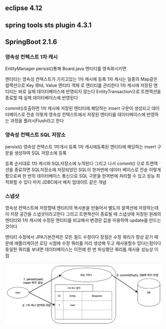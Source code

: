 ## eclipse 4.12
## spring tools sts plugin 4.3.1 
## SpringBoot 2.1.6



### 영속성 컨텍스트 1차 캐시

EntityManager persist()통해 Board.java 엔티티를 영속화시키면 

엔티티는 영속성 컨텍스트가 가지고있는 1차 캐시에 등록 
1차 캐시는 일종의 Map같은 컬랙션으로 Key @Id, Value 엔티티 객체 로 엔티티를 관리한다
1차 캐시에 저장된 엔티티는 바로 실제 데이터베이스에 반영되지 않는다
EntityTransaction으로 트랜잭션을 종료할 때 실제 데이터베이스에 반영된다

commit()호출하면  1차 캐시에 저장된 엔티티에 해당하는 insert 구문이 생성되고 데이터베이스로 전송
이렇게 영속성 컨텍스트에서 저장된 엔티티를 데이터베이스에 반영하는 과정을 플러시Flush라고 한다


### 영속성 컨텍스트 SQL 저장소

persist() 영속성 컨텍스트 1차개시 등록 
           1차 캐시에등록된 엔티티에 해당하는 insert 구문을 생성하여 SQL 저장소에 등록

등록 순서대로 1차 캐시와 SQL저장소에 누적된다
그리고 나서 commit() 으로 트랜잭션을 종료하면 SQL저장소에 저장되었던 SQL이 한꺼번에 데이터 베이스로 전송
이렇게 함으로써 한 번의 데이터베이스 통신으로 SQL 구문을 한꺼번에 처리할 수 있고 성능 최적화할 수 있다
마치 JDBC에서 배치 업데이트 같은 개념



### 스냅샷

영속성 컨텍스트에 저장할때 엔티티의 복사본을 만들어서 별도의 컬랙션에 저장하는데 이 저장 공간을 스냅샷이라고한다
그리고 트랜잭션이 종료될 때 스냅샷에 저장된 원래의 엔티티와 1차 캐시에 수정된 엔티티를 비교해서 변경된 값을 이용하여 update를 만드는 것이다

엔티티 수정에서 JPA기본전략은 모든 필드 수정이다
장점은 수정 쿼리가 항상 같기 때문에 애플리케이션 로딩 시점에 수정 쿼리를 미리 생성해 두고 재사용할수 있다는점이다
동일한 쿼리를 보내면 데이터베이스는 이전에 한 번 파싱했던 쿼리를 재사용 성능상 이점

![insert](./insert.png)
